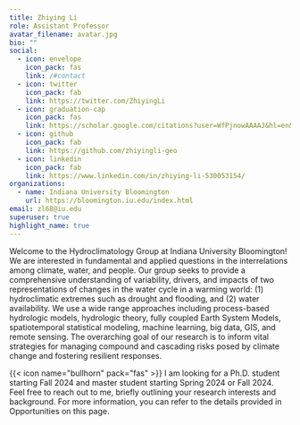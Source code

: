 ```yaml
---
title: Zhiying Li
role: Assistant Professor
avatar_filename: avatar.jpg
bio: ""
social:
  - icon: envelope
    icon_pack: fas
    link: /#contact
  - icon: twitter
    icon_pack: fab
    link: https://twitter.com/ZhiyingLi
  - icon: graduation-cap
    icon_pack: fas
    link: https://scholar.google.com/citations?user=WfPjnowAAAAJ&hl=en&oi=ao
  - icon: github
    icon_pack: fab
    link: https://github.com/zhiyingli-geo
  - icon: linkedin
    icon_pack: fab
    link: https://www.linkedin.com/in/zhiying-li-530053154/
organizations:
  - name: Indiana University Bloomington
    url: https://bloomington.iu.edu/index.html
email: zl68@iu.edu
superuser: true
highlight_name: true
---
```

Welcome to the Hydroclimatology Group at Indiana University Bloomington! We are interested in fundamental and applied questions in the interrelations among climate, water, and people. Our group seeks to provide a comprehensive understanding of variability, drivers, and impacts of two representations of changes in the water cycle in a warming world: (1) hydroclimatic extremes such as drought and flooding, and (2) water availability. We use a wide range approaches including process-based hydrologic models, hydrologic theory, fully coupled Earth System Models, spatiotemporal statistical modeling, machine learning, big data, GIS, and remote sensing. The overarching goal of our research is to inform vital strategies for managing compound and cascading risks posed by climate change and fostering resilient responses.

{{< icon name="bullhorn" pack="fas" >}} I am looking for a Ph.D. student starting Fall 2024 and master student starting Spring 2024 or Fall 2024. Feel free to reach out to me, briefly outlining your research interests and background. For more information, you can refer to the details provided in Opportunities on this page.